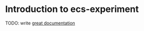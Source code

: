 # Introduction to ecs-experiment

TODO: write [great documentation](http://jacobian.org/writing/what-to-write/)
